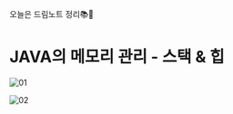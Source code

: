 오늘은 드림노트 정리📚🥰

# JAVA의 메모리 관리 - 스택 & 힙

![01](https://user-images.githubusercontent.com/52793122/135742699-1972256a-1f0d-4898-ab9a-7e675f3d5360.jpeg)

![02](https://user-images.githubusercontent.com/52793122/135742702-092bf449-cf0b-4be7-a3a6-79169c069edb.jpeg)
